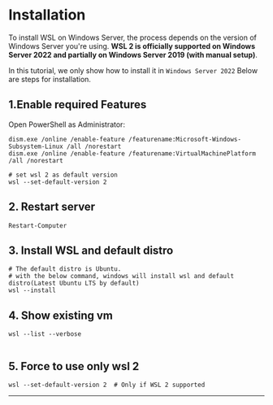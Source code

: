 # Installation

To install WSL on Windows Server, the process depends on the version of Windows Server you're using. 
**WSL 2 is officially supported on Windows Server 2022 and partially on Windows Server 2019 (with manual setup)**. 

In this tutorial, we only show how to install it in `Windows Server 2022`
Below are steps for installation.

## 1.Enable required Features 

Open PowerShell as Administrator:

```shell
dism.exe /online /enable-feature /featurename:Microsoft-Windows-Subsystem-Linux /all /norestart
dism.exe /online /enable-feature /featurename:VirtualMachinePlatform /all /norestart

# set wsl 2 as default version
wsl --set-default-version 2
```

## 2. Restart server
```shell
Restart-Computer
```

## 3. Install WSL and default distro


```shell
# The default distro is Ubuntu.
# with the below command, windows will install wsl and default distro(Latest Ubuntu LTS by default)
wsl --install
```

## 4. Show existing vm

```shell
wsl --list --verbose


```

## 5. Force to use only wsl 2

```shell
wsl --set-default-version 2  # Only if WSL 2 supported
```
****